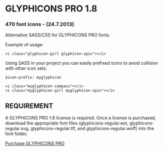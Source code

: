 # GLYPHICONS PRO 1.8 
### 470 font icons - (24.7.2013)

Alternative SASS/CSS for GLYPHICONS PRO fonts.

Example of usage:

    <i class="glyphicon-girl glyphicon-spin"></i>

Using SASS in your project you can easily prefixed icons to avoid collision with other icon sets.

    $icon-prefix: myglyphicon
    
    <i class="myglyphicon-compass"></i>
    <i class="myglyphicon-girl myglyphicon-spin"></i>
    
## REQUIREMENT

A GLYPHICONS PRO 1.8 license is required. Once a license is purchased, download the appropriate font files (glyphicons-regular.eot, glyphicons-regular.svg, glyphicons-regular.ttf, and glyphicons-regular.woff) into the font folder.

[Purchase GLYPHICONS PRO](http://glyphicons.com/)
